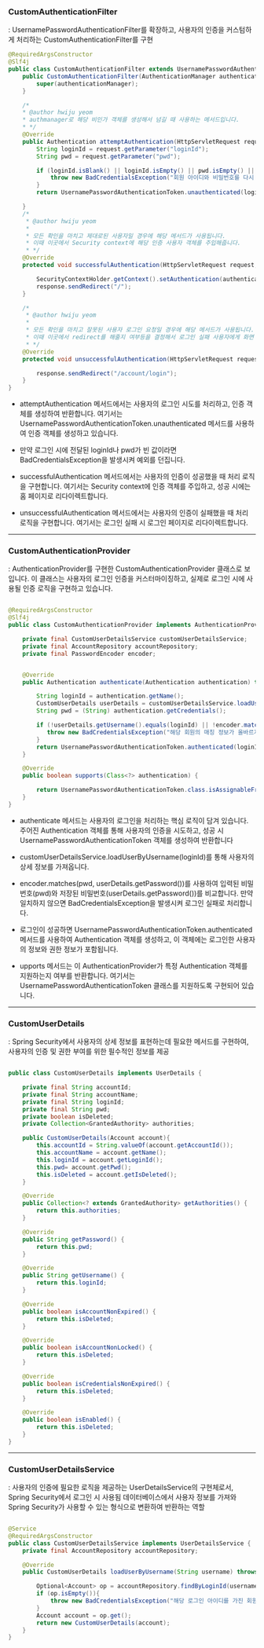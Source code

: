 ### CustomAuthenticationFilter

: UsernamePasswordAuthenticationFilter를 확장하고,
사용자의 인증을 커스텀하게 처리하는 CustomAuthenticationFilter를 구현

```JAVA
@RequiredArgsConstructor
@Slf4j
public class CustomAuthenticationFilter extends UsernamePasswordAuthenticationFilter {
    public CustomAuthenticationFilter(AuthenticationManager authenticationManager) {
        super(authenticationManager);
    }

    /*
    * @author hwiju yeom
    * authmanager로 해당 비인가 객체를 생성해서 넘길 때 사용하는 메서드입니다.
    * */
    @Override
    public Authentication attemptAuthentication(HttpServletRequest request, HttpServletResponse response) throws AuthenticationException {
        String loginId = request.getParameter("loginId");
        String pwd = request.getParameter("pwd");

        if (loginId.isBlank() || loginId.isEmpty() || pwd.isEmpty() || pwd.isBlank()){
            throw new BadCredentialsException("회원 아이디와 비밀번호를 다시 확인해주세요. 빈값은 넣을 수 없습니다.");
        }
        return UsernamePasswordAuthenticationToken.unauthenticated(loginId, pwd);

    }
    /*
     * @author hwiju yeom
     *
     * 모든 확인을 마치고 제대로된 사용자일 경우에 해당 메서드가 사용됩니다.
     * 이때 이곳에서 Security context에 해당 인증 사용자 객체를 주입해줍니다.
     * */
    @Override
    protected void successfulAuthentication(HttpServletRequest request, HttpServletResponse response, FilterChain chain, Authentication authentication) throws IOException, ServletException {

        SecurityContextHolder.getContext().setAuthentication(authentication);
        response.sendRedirect("/");
    }

    /*
     * @author hwiju yeom
     *
     * 모든 확인을 마치고 잘못된 사용자 로그인 요청일 경우에 해당 메서드가 사용됩니다.
     * 이때 이곳에서 redirect를 해줄지 여부등을 결정해서 로그인 실패 사용자에게 화면 처리해줍니다.
     * */
    @Override
    protected void unsuccessfulAuthentication(HttpServletRequest request, HttpServletResponse response, AuthenticationException failed) throws IOException, ServletException {

        response.sendRedirect("/account/login");
    }
}
```

- attemptAuthentication 메서드에서는 사용자의 로그인 시도를 처리하고, 인증 객체를 생성하여 반환합니다.
여기서는 UsernamePasswordAuthenticationToken.unauthenticated 메서드를 사용하여 인증 객체를 생성하고 있습니다.

- 만약 로그인 시에 전달된 loginId나 pwd가 빈 값이라면 BadCredentialsException을 발생시켜 예외를 던집니다.
  
- successfulAuthentication 메서드에서는 사용자의 인증이 성공했을 때 처리 로직을 구현합니다. 여기서는 Security context에 인증 객체를 주입하고, 성공 시에는 홈 페이지로 리다이렉트합니다.
  
- unsuccessfulAuthentication 메서드에서는 사용자의 인증이 실패했을 때 처리 로직을 구현합니다. 여기서는 로그인 실패 시 로그인 페이지로 리다이렉트합니다.

----


### CustomAuthenticationProvider
  
: AuthenticationProvider를 구현한 CustomAuthenticationProvider 클래스로 보입니다.
이 클래스는 사용자의 로그인 인증을 커스터마이징하고, 실제로 로그인 시에 사용될 인증 로직을 구현하고 있습니다.

```java

@RequiredArgsConstructor
@Slf4j
public class CustomAuthenticationProvider implements AuthenticationProvider {

    private final CustomUserDetailsService customUserDetailsService;
    private final AccountRepository accountRepository;
    private final PasswordEncoder encoder;


    @Override
    public Authentication authenticate(Authentication authentication) throws AuthenticationException {

        String loginId = authentication.getName();
        CustomUserDetails userDetails = customUserDetailsService.loadUserByUsername(loginId);
        String pwd = (String) authentication.getCredentials();

        if (!userDetails.getUsername().equals(loginId) || !encoder.matches(pwd, userDetails.getPassword())){
           throw new BadCredentialsException("해당 회원의 매칭 정보가 올바르지 않습니다. 다시 확인해주세요");
        }
        return UsernamePasswordAuthenticationToken.authenticated(loginId, "", userDetails.getAuthorities());
    }

    @Override
    public boolean supports(Class<?> authentication) {

        return UsernamePasswordAuthenticationToken.class.isAssignableFrom(authentication);
    }
}
```

- authenticate 메서드는 사용자의 로그인을 처리하는 핵심 로직이 담겨 있습니다.
주어진 Authentication 객체를 통해 사용자의 인증을 시도하고,
성공 시 UsernamePasswordAuthenticationToken 객체를 생성하여 반환합니다

- customUserDetailsService.loadUserByUsername(loginId)를 통해 사용자의 상세 정보를 가져옵니다.
  
- encoder.matches(pwd, userDetails.getPassword())를 사용하여 입력된 비밀번호(pwd)와
저장된 비밀번호(userDetails.getPassword())를 비교합니다.
만약 일치하지 않으면 BadCredentialsException을 발생시켜 로그인 실패로 처리합니다.

- 로그인이 성공하면 UsernamePasswordAuthenticationToken.authenticated 메서드를 사용하여 Authentication 객체를 생성하고, 이 객체에는 로그인한 사용자의 정보와 권한 정보가 포함됩니다.

- upports 메서드는 이 AuthenticationProvider가 특정 Authentication 객체를 지원하는지 여부를 반환합니다.
여기서는 UsernamePasswordAuthenticationToken 클래스를 지원하도록 구현되어 있습니다.

---

### CustomUserDetails

: Spring Security에서 사용자의 상세 정보를 표현하는데 필요한 메서드를 구현하여,
사용자의 인증 및 권한 부여를 위한 필수적인 정보를 제공

```java

public class CustomUserDetails implements UserDetails {

    private final String accountId;
    private final String accountName;
    private final String loginId;
    private final String pwd;
    private boolean isDeleted;
    private Collection<GrantedAuthority> authorities;

    public CustomUserDetails(Account account){
        this.accountId = String.valueOf(account.getAccountId());
        this.accountName = account.getName();
        this.loginId = account.getLoginId();
        this.pwd= account.getPwd();
        this.isDeleted = account.getIsDeleted();
    }

    @Override
    public Collection<? extends GrantedAuthority> getAuthorities() {
        return this.authorities;
    }

    @Override
    public String getPassword() {
        return this.pwd;
    }

    @Override
    public String getUsername() {
        return this.loginId;
    }

    @Override
    public boolean isAccountNonExpired() {
        return this.isDeleted;
    }

    @Override
    public boolean isAccountNonLocked() {
        return this.isDeleted;
    }

    @Override
    public boolean isCredentialsNonExpired() {
        return this.isDeleted;
    }

    @Override
    public boolean isEnabled() {
        return this.isDeleted;
    }
}
```

----

### CustomUserDetailsService

: 사용자의 인증에 필요한 로직을 제공하는 UserDetailsService의 구현체로서,
Spring Security에서 로그인 시 사용됨
데이터베이스에서 사용자 정보를 가져와 Spring Security가 사용할 수 있는 형식으로 변환하여 반환하는 역할

```java

@Service
@RequiredArgsConstructor
public class CustomUserDetailsService implements UserDetailsService {
    private final AccountRepository accountRepository;

    @Override
    public CustomUserDetails loadUserByUsername(String username) throws UsernameNotFoundException {

        Optional<Account> op = accountRepository.findByLoginId(username);
        if (op.isEmpty()){
            throw new BadCredentialsException("해당 로그인 아이디를 가진 회원이 존재하지 않습니다.");
        }
        Account account = op.get();
        return new CustomUserDetails(account);
    }
}
```







